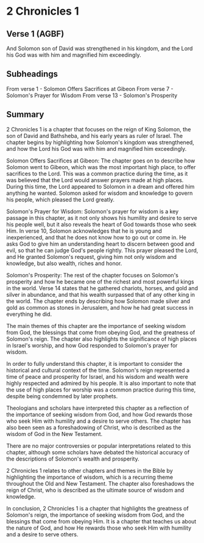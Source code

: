 # 2 Chronicles 1

## Verse 1 (AGBF)

And Solomon son of David was strengthened in his kingdom, and the Lord his God was with him and magnified him exceedingly.

## Subheadings

From verse 1 - Solomon Offers Sacrifices at Gibeon
From verse 7 - Solomon's Prayer for Wisdom
From verse 13 - Solomon's Prosperity

## Summary

2 Chronicles 1 is a chapter that focuses on the reign of King Solomon, the son of David and Bathsheba, and his early years as ruler of Israel. The chapter begins by highlighting how Solomon's kingdom was strengthened, and how the Lord his God was with him and magnified him exceedingly.

Solomon Offers Sacrifices at Gibeon:
The chapter goes on to describe how Solomon went to Gibeon, which was the most important high place, to offer sacrifices to the Lord. This was a common practice during the time, as it was believed that the Lord would answer prayers made at high places. During this time, the Lord appeared to Solomon in a dream and offered him anything he wanted. Solomon asked for wisdom and knowledge to govern his people, which pleased the Lord greatly.

Solomon's Prayer for Wisdom:
Solomon's prayer for wisdom is a key passage in this chapter, as it not only shows his humility and desire to serve his people well, but it also reveals the heart of God towards those who seek Him. In verse 10, Solomon acknowledges that he is young and inexperienced, and that he does not know how to go out or come in. He asks God to give him an understanding heart to discern between good and evil, so that he can judge God's people rightly. This prayer pleased the Lord, and He granted Solomon's request, giving him not only wisdom and knowledge, but also wealth, riches and honor.

Solomon's Prosperity:
The rest of the chapter focuses on Solomon's prosperity and how he became one of the richest and most powerful kings in the world. Verse 14 states that he gathered chariots, horses, and gold and silver in abundance, and that his wealth surpassed that of any other king in the world. The chapter ends by describing how Solomon made silver and gold as common as stones in Jerusalem, and how he had great success in everything he did.

The main themes of this chapter are the importance of seeking wisdom from God, the blessings that come from obeying God, and the greatness of Solomon's reign. The chapter also highlights the significance of high places in Israel's worship, and how God responded to Solomon's prayer for wisdom.

In order to fully understand this chapter, it is important to consider the historical and cultural context of the time. Solomon's reign represented a time of peace and prosperity for Israel, and his wisdom and wealth were highly respected and admired by his people. It is also important to note that the use of high places for worship was a common practice during this time, despite being condemned by later prophets.

Theologians and scholars have interpreted this chapter as a reflection of the importance of seeking wisdom from God, and how God rewards those who seek Him with humility and a desire to serve others. The chapter has also been seen as a foreshadowing of Christ, who is described as the wisdom of God in the New Testament.

There are no major controversies or popular interpretations related to this chapter, although some scholars have debated the historical accuracy of the descriptions of Solomon's wealth and prosperity.

2 Chronicles 1 relates to other chapters and themes in the Bible by highlighting the importance of wisdom, which is a recurring theme throughout the Old and New Testament. The chapter also foreshadows the reign of Christ, who is described as the ultimate source of wisdom and knowledge.

In conclusion, 2 Chronicles 1 is a chapter that highlights the greatness of Solomon's reign, the importance of seeking wisdom from God, and the blessings that come from obeying Him. It is a chapter that teaches us about the nature of God, and how He rewards those who seek Him with humility and a desire to serve others.